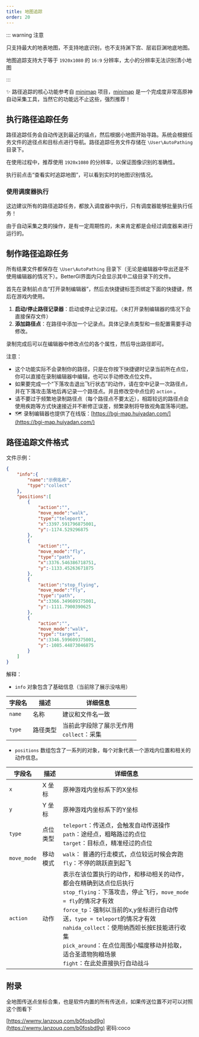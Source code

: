```yaml
---
title: 地图追踪
order: 20
---
```


::: warning 注意

只支持最大的地表地图，不支持地底识别，也不支持渊下宫、层岩巨渊地底地图。

地图追踪支持大于等于 `1920x1080` 的 `16:9` 分辨率，太小的分辨率无法识别清小地图

:::

✨ 路径追踪的核心功能参考自 [minimap](https://github.com/tignioj/minimap) 项目，[minimap](https://github.com/tignioj/minimap) 是一个完成度非常高原神自动采集工具，当然它的功能远不止这些，强烈推荐！

## 执行路径追踪任务

路径追踪任务会自动传送到最近的锚点，然后根据小地图开始寻路。系统会根据任务文件的途径点和目标点进行导航。路径追踪任务文件存储在 `\User\AutoPathing` 目录下。

在使用过程中，推荐使用 `1920x1080` 的分辨率，以保证图像识别的准确性。

执行前点击“查看实时追踪地图”，可以看到实时的地图识别情况。

### 使用调度器执行

这边建议所有的路径追踪任务，都放入调度器中执行，只有调度器能够批量执行任务！

由于自动采集之类的操作，是有一定周期性的，未来肯定都是会经过调度器来进行运行的。

## 制作路径追踪任务

所有结果文件都保存在 `\User\AutoPathing` 目录下（无论是编辑器中导出还是不使用编辑器的情况下）。BetterGI界面内只会显示其中二级目录下的文件。

首先在录制前点击“打开录制编辑器”，然后去快捷键标签页绑定下面的快捷键，然后在游戏内使用。

1. **启动/停止路径记录器**：启动或停止记录过程。（未打开录制编辑器的情况下会直接保存文件）
2. **添加路径点**：在路径中添加一个记录点。具体记录点类型和一些配置需要手动修改。

录制完成后可以在编辑器中修改点位的各个属性，然后导出路径即可。

注意：
- 这个功能实际不会录制你的路径，只是在你按下快捷键时记录当前所在点位，你可以直接在录制编辑器中编辑，也可以手动修改点位文件。
- 如果要完成一个“下落攻击退出飞行状态”的动作，请在空中记录一次路径点，并在下落攻击落地后再记录一个路径点。并且修改空中点位的 `action` 。
- 请不要过于频繁地录制路径点（每个路径点不要太近），相距较远的路径点会使用疾跑等方式快速接近并不断修正误差，频繁录制将导致视角震荡等问题。
- 🗺 录制编辑器也提供了在线版：[https://bgi-map.huiyadan.com/](https://bgi-map.huiyadan.com/)

## 路径追踪文件格式

文件示例：

```json
{
	"info":{
		"name":"示例名称",
		"type":"collect"
	},
	"positions":[
		{
			"action":"",
			"move_mode":"walk",
			"type":"teleport",
			"x":3397.591796875001,
			"y":-1174.529296875
		},
		{
			"action":"",
			"move_mode":"fly",
			"type":"path",
			"x":3376.546386718751,
			"y":-1133.45263671875
		},
		{
			"action":"stop_flying",
			"move_mode":"fly",
			"type":"path",
			"x":3366.349609375001,
			"y":-1111.7900390625
		},
		{
			"action":"",
			"move_mode":"walk",
			"type":"target",
			"x":3346.599609375001,
			"y":-1085.44873046875
		}
	]
}
```

解释：

- `info` 对象包含了基础信息（当前除了展示没啥用）

| 字段名    | 描述 | 详细信息                          |
|--------| --- |-------------------------------|
| `name` | 名称 | 建议和文件名一致                      |
| `type` | 路径类型 | 当前此字段除了展示无作用 <br>`collect`：采集 |

- `positions` 数组包含了一系列的对象，每个对象代表一个游戏内位置和相关的动作信息。

| 字段名 | 描述   | 详细信息                                                                                                                                                                                                                                                        |
| --- |------|-------------------------------------------------------------------------------------------------------------------------------------------------------------------------------------------------------------------------------------------------------------|
| `x` | X 坐标 | 原神游戏内坐标系下的X坐标                                                                                                                                                                                                                                               |
| `y` | Y 坐标 | 原神游戏内坐标系下的Y坐标                                                                                                                                                                                                                                               |
| `type` | 点位类型 | `teleport`：传送点，会触发自动传送操作 <br>`path`：途经点，粗略路过的点位 <br>`target`：目标点，精准经过的点位                                                                                                                                                                                    |
| `move_mode` | 移动模式 | `walk`： 普通的行走模式，点位较远时候会奔跑 <br> `fly`：不停的跳跃直到起飞                                                                                                                                                                                                              |
| `action` | 动作   | 表示在该位置执行的动作，和移动相关的动作，都会在精确到达点位后执行 <br> `stop_flying`：下落攻击，停止飞行，`move_mode = fly`的情况才有效  <br> `force_tp`：强制以当前的x,y坐标进行自动传送，`type = teleport`的情况才有效 <br> `nahida_collect`：使用纳西妲长按E技能进行收集 <br> `pick_around`：在点位周围小幅度移动并拾取，适合圣遗物狗粮场景  <br> `fight`：在此处直接执行自动战斗 |


## 附录

全地图传送点坐标合集，也是软件内置的所有传送点，如果传送位置不对可以对照这个图看下

[https://wwmy.lanzouq.com/b0fosbd9g](https://wwmy.lanzouq.com/b0fosbd9g) 密码:coco
